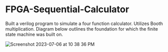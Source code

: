 # FPGA-Sequential-Calculator

Built a verilog program to simulate a four function calculator. Utilizes Booth multiplication. Diagram below outlines the foundation for which the finite state machine was built on. 

![Screenshot 2023-07-06 at 10 38 36 PM](https://github.com/Pranavn30/FPGA-Sequential-Calculator/assets/90468047/817b071e-e238-4bed-ada4-6dff9fd7c8c5)
